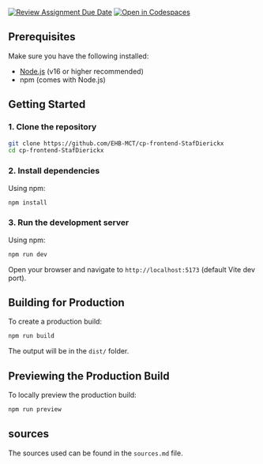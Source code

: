 [![Review Assignment Due Date](https://classroom.github.com/assets/deadline-readme-button-22041afd0340ce965d47ae6ef1cefeee28c7c493a6346c4f15d667ab976d596c.svg)](https://classroom.github.com/a/OwWY7ss_)
[![Open in Codespaces](https://classroom.github.com/assets/launch-codespace-2972f46106e565e64193e422d61a12cf1da4916b45550586e14ef0a7c637dd04.svg)](https://classroom.github.com/open-in-codespaces?assignment_repo_id=19410424)

## Prerequisites

Make sure you have the following installed:

* [Node.js](https://nodejs.org/) (v16 or higher recommended)
* npm (comes with Node.js)

## Getting Started

### 1. Clone the repository

```bash
git clone https://github.com/EHB-MCT/cp-frontend-StafDierickx
cd cp-frontend-StafDierickx
```

### 2. Install dependencies

Using npm:

```bash
npm install
```

### 3. Run the development server

Using npm:

```bash
npm run dev
```

Open your browser and navigate to `http://localhost:5173` (default Vite dev port).

## Building for Production

To create a production build:

```bash
npm run build
```

The output will be in the `dist/` folder.

## Previewing the Production Build

To locally preview the production build:

```bash
npm run preview
```

## sources

The sources used can be found in the `sources.md` file.